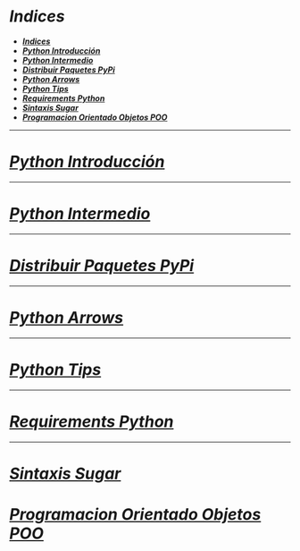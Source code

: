 <!-- Author: Daniel Benjamin Perez Morales -->
<!-- GitHub: https://github.com/D4nitrix13 - "https://github.com/D4nitrix13 -"->
<!-- Email: danielperezdev@proton.me -->

# ***Indices***

- [***Indices***](#indices)
- [***Python Introducción***](#python-introducción)
- [***Python Intermedio***](#python-intermedio)
- [***Distribuir Paquetes PyPi***](#distribuir-paquetes-pypi)
- [***Python Arrows***](#python-arrows)
- [***Python Tips***](#python-tips)
- [***Requirements Python***](#requirements-python)
- [***Sintaxis Sugar***](#sintaxis-sugar)
- [***Programacion Orientado Objetos POO***](#programacion-orientado-objetos-poo)

---

# ***[Python Introducción](https://github.com/D4nitrix13/Notes/tree/master/Python/Python%20Introduccion "https://github.com/D4nitrix13/Notes/tree/master/Python/Python%20Introduccion")***

---

# ***[Python Intermedio](https://github.com/D4nitrix13/Notes/tree/master/Python/Python%20Intermedio "https://github.com/D4nitrix13/Notes/tree/master/Python/Python%20Intermedio")***

---

# ***[Distribuir Paquetes PyPi](https://github.com/D4nitrix13/Notes/tree/master/Python/Distribuir%20Paquetes%20PyPi "https://github.com/D4nitrix13/Notes/tree/master/Python/Distribuir%20Paquetes%20PyPi")***

---

# ***[Python Arrows](https://github.com/D4nitrix13/Notes/tree/master/Python/Python%20Arrows "https://github.com/D4nitrix13/Notes/tree/master/Python/Python%20Arrows")***

---

# ***[Python Tips](https://github.com/D4nitrix13/Notes/tree/master/Python/Python%20Tips "https://github.com/D4nitrix13/Notes/tree/master/Python/Python%20Tips")***

---

# ***[Requirements Python](https://github.com/D4nitrix13/Notes/tree/master/Python/Requirements%20Python "https://github.com/D4nitrix13/Notes/tree/master/Python/Requirements%20Python")***

---

# ***[Sintaxis Sugar](https://github.com/D4nitrix13/Notes/tree/master/Python/Sintaxis%20Sugar "https://github.com/D4nitrix13/Notes/tree/master/Python/Sintaxis%20Sugar")***

# ***[Programacion Orientado Objetos POO](https://github.com/D4nitrix13/Notes/tree/master/Python/Programacion%20Orientado%20Objetos%20POO "https://github.com/D4nitrix13/Notes/tree/master/Python/Programacion%20Orientado%20Objetos%20POO")***

